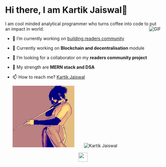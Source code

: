 

<h1 align="centre"> Hi there, I am Kartik Jaiswal👋</h1>

I am cool minded analytical programmer who turns coffee into code to put an impact in world.
    <img align="right" alt="GIF" src="https://media.giphy.com/media/ADSJHOoIvyjKM/giphy.gif" />  

- 🔭 I’m currently working on <a href="https://github.com/Adrenalinerush07/QNA" target="_blank">building readers community</a> 
- 🌱 Currently working on <strong> Blockchain and decentralisation </strong> module
- 👯 I’m looking for a collaborator on my <strong> readers community project </strong>
- 💬 My strength are <strong> MERN stack and DSA</strong>
- 📫 How to reach me? <a href="https://www.linkedin.com/in/kartik-jaiswal-76623a16b/" target="_blank"> Kartik Jaiswal </a>





  <a href=""><img src="https://github.com/Adrenalinerush07/Adrenalinerush07/blob/main/d8jjgkw-d4b8328a-47d7-4f81-a25f-6a42f2740ce0.jpg" height="200" width="200"></a>
  &nbsp;&nbsp;&nbsp;&nbsp;&nbsp;&nbsp;
  <img src="https://github-readme-stats.vercel.app/api?username=Adrenalinerush07&show_icons=true" alt="Kartik Jaiswal">

<p align="center">
  <a href="https://adrenalinerush07.github.io/resume/" target="_blank"> <img height="30" width="30" src="https://cdn.jsdelivr.net/npm/simple-icons@v4/icons/linkedin.svg" /> </a>
</p>

